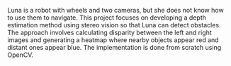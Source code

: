 Luna is a robot with wheels and two cameras, but
she does not know how to use them to navigate. This project
focuses on developing a depth estimation method using stereo
vision so that Luna can detect obstacles. The approach involves
calculating disparity between the left and right images and
generating a heatmap where nearby objects appear red and
distant ones appear blue. The implementation is done from
scratch using OpenCV.
